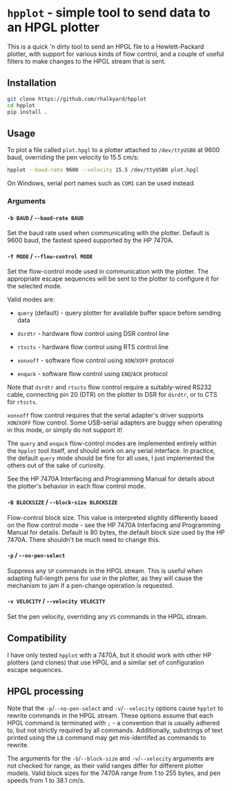 # `hpplot` - simple tool to send data to an HPGL plotter

This is a quick 'n dirty tool to send an HPGL file to a Hewlett-Packard plotter,
with support for various kinds of flow control, and a couple of useful filters
to make changes to the HPGL stream that is sent.

## Installation

```bash
git clone https://github.com/rhalkyard/hpplot
cd hpplot
pip install .
```

## Usage

To plot a file called `plot.hpgl` to a plotter attached to `/dev/ttyUSB0` at
9600 baud, overriding the pen velocity to 15.5 cm/s:

```bash
hpplot --baud-rate 9600 --velocity 15.5 /dev/ttyUSB0 plot.hpgl
```

On Windows, serial port names such as `COM1` can be used instead.

### Arguments

#### `-b BAUD` / `--baud-rate BAUD`

Set the baud rate used when communicating with the plotter. Default is 9600
baud, the fastest speed supported by the HP 7470A.

#### `-f MODE` / `--flow-control MODE`

Set the flow-control mode used in communication with the plotter. The
appropriate escape sequences will be sent to the plotter to configure it for the
selected mode.

Valid modes are:

* `query` (default) - query plotter for available buffer space before sending
  data

* `dsrdtr` - hardware flow control using DSR control line

* `rtscts` - hardware flow control using RTS control line

* `xonxoff` - software flow control using `XON`/`XOFF` protocol

* `enqack` - software flow control using `ENQ`/`ACK` protocol

Note that `dsrdtr` and `rtscts` flow control require a suitably-wired RS232
cable, connecting pin 20 (DTR) on the plotter to DSR for `dsrdtr`, or to CTS for
`rtscts`.

`xonxoff` flow control requires that the serial adapter's driver supports
`XON`/`XOFF` flow control. Some USB-serial adapters are buggy when operating in
this mode, or simply do not support it!

The `query` and `enqack` flow-control modes are implemented entirely within the
`hpplot` tool itself, and should work on any serial interface. In practice, the
default `query` mode should be fine for all uses, I just implemented the others
out of the sake of curiosity.

See the HP 7470A Interfacing and Programming Manual for details about the
plotter's behavior in each flow control mode.

#### `-B BLOCKSIZE` / `--block-size BLOCKSIZE`

Flow-control block size. This value is interpreted slightly differently based on
the flow control mode - see the HP 7470A Interfacing and Programming Manual for
details. Default is 80 bytes, the default block size used by the HP 7470A. There
shouldn't be much need to change this.

#### `-p` / `--no-pen-select`

Suppress any `SP` commands in the HPGL stream. This is useful when adapting
full-length pens for use in the plotter, as they will cause the mechanism to jam
if a pen-change operation is requested.

#### `-v VELOCITY` / `--velocity VELOCITY`

Set the pen velocity, overriding any `VS` commands in the HPGL stream.

## Compatibility

I have only tested `hpplot` with a 7470A, but it should work with other HP
plotters (and clones) that use HPGL and a similar set of configuration escape
sequences.

## HPGL processing

Note that the `-p`/`--no-pen-select` and `-v`/`--velocity` options cause
`hpplot` to rewrite commands in the HPGL stream. These options assume that each
HPGL command is terminated with `;` - a convention that is usually adhered to,
but not strictly required by all commands. Additionally, substrings of text
printed using the `LB` command may get mis-identifed as commands to rewrite.

The arguments for the `-b`/`--block-size` and `-v`/`--velocity` arguments are
not checked for range, as their valid ranges differ for different plotter
models. Valid block sizes for the 7470A range from 1 to 255 bytes, and pen
speeds from 1 to 38.1 cm/s.
